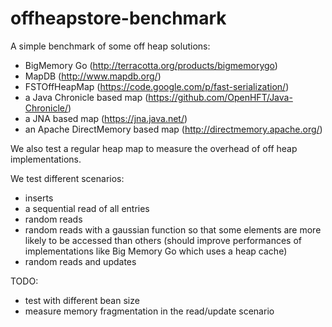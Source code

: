 offheapstore-benchmark
======================

A simple benchmark of some off heap solutions:

- BigMemory Go (http://terracotta.org/products/bigmemorygo)
- MapDB (http://www.mapdb.org/)
- FSTOffHeapMap (https://code.google.com/p/fast-serialization/)
- a Java Chronicle based map (https://github.com/OpenHFT/Java-Chronicle/)
- a JNA based map (https://jna.java.net/)
- an Apache DirectMemory based map (http://directmemory.apache.org/)

We also test a regular heap map to measure the overhead of off heap implementations.

We test different scenarios:

- inserts
- a sequential read of all entries
- random reads
- random reads with a gaussian function so that some elements are more likely to be accessed than others (should improve
performances of implementations like Big Memory Go which uses a heap cache)
- random reads and updates

TODO:
- test with different bean size
- measure memory fragmentation in the read/update scenario
